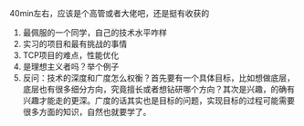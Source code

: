 40min左右，应该是个高管或者大佬吧，还是挺有收获的

1. 最佩服的一个同学，自己的技术水平咋样
2. 实习的项目和最有挑战的事情
3. TCP项目的难点，性能优化
4. 是理想主义者吗？举个例子
5. 反问：技术的深度和广度怎么权衡？首先要有一个具体目标，比如想做底层，底层也有很多细分方向，究竟擅长或者想钻研哪个方向？其次是兴趣，的确有兴趣才能走的更深。广度的话其实也是目标的问题，实现目标的过程可能需要很多方面的知识，自然也就要学了。
